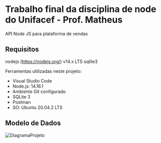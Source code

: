 # Trabalho final da disciplina de node do Unifacef - Prof. Matheus

API Node JS para plataforma de vendas

## Requisitos

nodejs (https://nodejs.org/) v14.x LTS sqlite3

Ferramentas utilizadas neste projeto:
- Visual Studio Code
- Node.js: 14.16.1
- Ambiente Git configurado
- SQLite 3
- Postman
- SO: Ubuntu 20.04.2 LTS

## Modelo de Dados

![DiagramaProjeto](https://user-images.githubusercontent.com/35452578/116741656-c6e12b00-a9cc-11eb-8482-731577709ac2.png)
